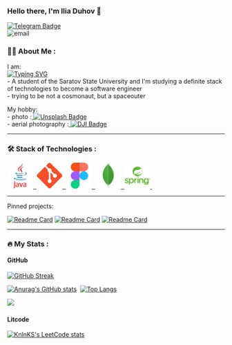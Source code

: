 ### Hello there, I'm Ilia Duhov 💾
<!--
**IliaDuhov/IliaDuhov** is a ✨ _special_ ✨ repository because its `README.md` (this file) appears on your GitHub profile.

Here are some ideas to get you started:

- 🔭 I’m currently working on ...
- 🌱 I’m currently learning ...
- 👯 I’m looking to collaborate on ...
- 🤔 I’m looking for help with ...
- 💬 Ask me about ...
- 📫 How to reach me: ...
- 😄 Pronouns: ...
- ⚡ Fun fact: ...
-->
<div id="header" align="center">
  
 <div id="badges1" align="left">
  
  <a href="https://t.me/DukhovIlia">
    <img src="https://img.shields.io/badge/telegram-blue?logo=telegram&logoColor=white&style=for-the-badge" alt="Telegram Badge"/>
 </a>
   
  </div>
  
   <div id="badges3-email" align="left">
   
  <a>
    <img src="https://img.shields.io/badge/dukhov03@mail.ru-darkred?logo=Email&logoColor=white&style=socialr" alt="email"/>
   </a>
  
  <div id="about me" align="left">
  
  ### :man_technologist: About Me :
 I am:\
     [![Typing SVG](https://readme-typing-svg.herokuapp.com?color=%2336BCF7&lines=Computer+science+student)](https://git.io/typing-svg)\
    -  A student of the Saratov State University and I'm studying a definite stack of technologies to become a software engineer\
    -  trying to be not a cosmonaut, but a spaceouter
    
 My hobby:\
    - photo  :<a href="https://unsplash.com/@iliadukhov">
    <img src="https://img.shields.io/badge/Unsplash-white?logo=Unsplash&logoColor=black&style=for-the-badge" alt="Unsplash Badge"/>
    </a>
    \
    - aerial photography :<a href="https://www.dji.com/ru">
    <img src="https://img.shields.io/badge/-DjiFly-lightgrey" alt="DJI Badge"/> 
    </a>
  </div>
  
  ---
  
  <div id="Stack of Technologies" align="left">
  
   ### :hammer_and_wrench: Stack of Technologies :
   <a href="https://www.java.com/ru/"> 
   <img src="https://github.com/devicons/devicon/blob/master/icons/java/java-original-wordmark.svg" title="Java" alt="Java" width="60" height="60"/>&nbsp;
    </a>
   <a href="https://git-scm.com/">  
   <img src="https://github.com/devicons/devicon/blob/master/icons/git/git-original.svg" title="Git" alt="Git" width="60" height="60"/>&nbsp;
    </a> 
   <a href="https://www.figma.com">  
   <img src="https://github.com/devicons/devicon/blob/master/icons/figma/figma-original.svg" title="Figma" alt="Figma" width="60" height="60"/>&nbsp;
    </a>
    <a href="https://www.mongodb.com/">  
   <img src="https://github.com/devicons/devicon/blob/master/icons/mongodb/mongodb-original.svg" title="MongoDB" alt="MongoDB" width="60" height="60"/>&nbsp;
    </a>
    <a href="https://spring.io/">  
   <img src="https://github.com/devicons/devicon/blob/master/icons/spring/spring-original-wordmark.svg" title="Spring" alt="Spring" width="60" height="60"/>&nbsp;
    </a>
  </div>
  
  ---
  Pinned projects:
     
  [![Readme Card](https://github-readme-stats.vercel.app/api/pin/?username=IliaDuhov&repo=-event-driven-microservices)](https://github.com/IliaDuhov/-event-driven-microservices)
  [![Readme Card](https://github-readme-stats.vercel.app/api/pin/?username=IliaDuhov&repo=RowiChat)](https://github.com/IliaDuhov/RowiChat) 
  [![Readme Card](https://github-readme-stats.vercel.app/api/pin/?username=IliaDuhov&repo=JavaUniversity)](https://github.com/IliaDuhov/JavaUniversity)
   
  ---
  
   <div id="my stats1" align="left">
  
  ### :fire: My Stats :
  
  #### GitHub
  [![GitHub Streak](https://github-readme-streak-stats.herokuapp.com/?user=IliaDuhov)](https://git.io/streak-stats)
    
   </div>
  
   <div id="my stats2" align="left">
      
   [![Anurag's GitHub stats](https://github-readme-stats.vercel.app/api?username=IliaDuhov&count_private=true&show_icons=true&theme=buefy&show_owner=true&hide=stars,contribs&custom_title)](https://github.com/anuraghazra/github-readme-stats)&nbsp;
   [![Top Langs](https://github-readme-stats.vercel.app/api/top-langs/?username=IliaDuhov&layout=compact&theme=buefy&hide=VHDL,Fortran,C,Pascal,Makefile,Batchfile,Shell)](https://github.com/anuraghazra/github-readme-stats)
      
   </div>
    
  <div id="my stats3" align="left">
    
   ![](https://github-profile-summary-cards.vercel.app/api/cards/profile-details?username=IliaDuhov&theme=solarized_dark)
   
    
   #### Litcode
   [![KnlnKS's LeetCode stats](https://leetcode-stats-six.vercel.app/api?username=IliaDuhov)](https://leetcode.com/IliaDuhov/)
    
  </div>
  
 </div>
